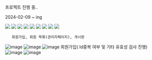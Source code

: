 프로젝트 진행 중..

2024-02-09 ~ ing


   <img src="https://img.shields.io/badge/springboot-6DB33F?style=plastic&logo=springboot&logoColor=white"/>
       <img src="https://img.shields.io/badge/css3-1572B6?style=plastic&logo=css3&logoColor=white"/>
    <img src="https://img.shields.io/badge/HTML5-E34F26?style=plastic&logo=HTML5&logoColor=white"/>
    <img src="https://img.shields.io/badge/Thymeleaf-005F0F?style=plastic&logo=Thymeleaf&logoColor=white">
    <img src="https://img.shields.io/badge/IntelliJ IDEA-000000?style=plastic&logo=IntelliJ IDEA&logoColor=white">
     <img src="https://img.shields.io/badge/MySQL-4479A1?style=plastic&logo=MySQL&logoColor=white"/>
       <img src="https://img.shields.io/badge/git-F05032?style=plastic&logo=git&logoColor=white">
       <img src="https://img.shields.io/badge/Spring Security-6DB33F?style=plastic&logo=Spring Security&logoColor=white">
       <img src="https://img.shields.io/badge/bootstrap-7952B3?style=plastic&logo=bootstrap&logoColor=white"/>

       회원가입, 회원 목록(관리자페이지), 게시판


![image](https://github.com/alscjf6702/MyWebtoonProject/assets/143998544/10e99944-f8ee-4dc2-b23f-0100f46d963d)
![image](https://github.com/alscjf6702/MyWebtoonProject/assets/143998544/c4176c46-aa5c-4805-b36a-0b6b1a5a52f4)
![image](https://github.com/alscjf6702/MyWebtoonProject/assets/143998544/879595a1-6634-4bb7-a2e9-bb2ffee9f317)
회원가입( Id중복 여부 및 기타 유효성 검사 진행)
![image](https://github.com/alscjf6702/MyWebtoonProject/assets/143998544/3c3b7841-96f2-40ce-bc90-16308e1737f9)
![image](https://github.com/alscjf6702/MyWebtoonProject/assets/143998544/b8129c41-5a20-4da7-87d9-47be5ace8650)


